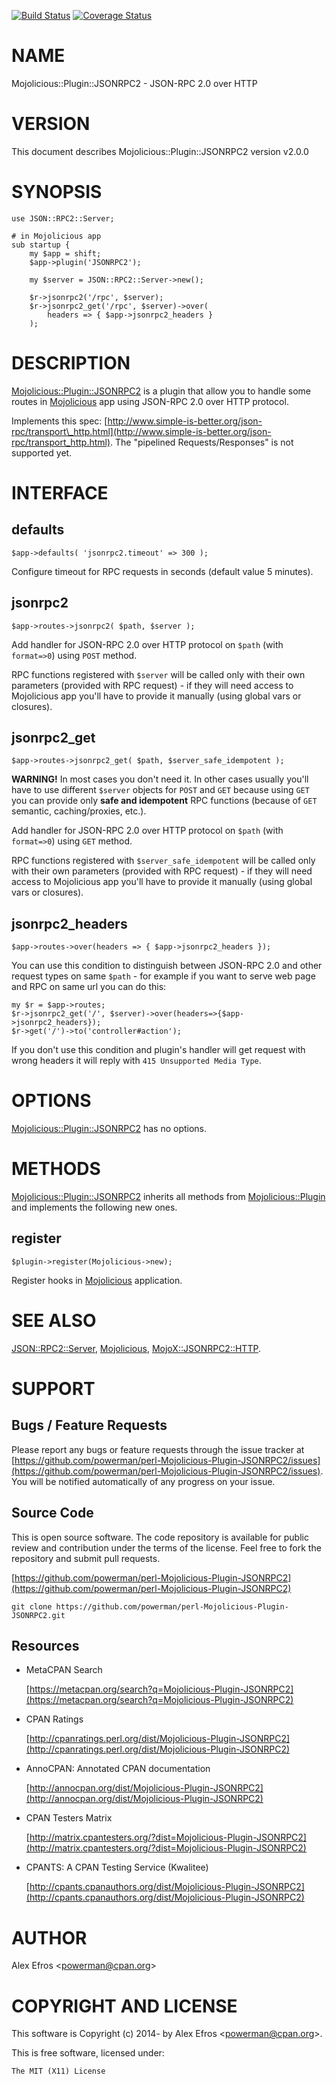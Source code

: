 [![Build Status](https://travis-ci.org/powerman/perl-Mojolicious-Plugin-JSONRPC2.svg?branch=master)](https://travis-ci.org/powerman/perl-Mojolicious-Plugin-JSONRPC2)
[![Coverage Status](https://coveralls.io/repos/powerman/perl-Mojolicious-Plugin-JSONRPC2/badge.svg?branch=master)](https://coveralls.io/r/powerman/perl-Mojolicious-Plugin-JSONRPC2?branch=master)

# NAME

Mojolicious::Plugin::JSONRPC2 - JSON-RPC 2.0 over HTTP

# VERSION

This document describes Mojolicious::Plugin::JSONRPC2 version v2.0.0

# SYNOPSIS

    use JSON::RPC2::Server;

    # in Mojolicious app
    sub startup {
        my $app = shift;
        $app->plugin('JSONRPC2');

        my $server = JSON::RPC2::Server->new();

        $r->jsonrpc2('/rpc', $server);
        $r->jsonrpc2_get('/rpc', $server)->over(
            headers => { $app->jsonrpc2_headers }
        );

# DESCRIPTION

[Mojolicious::Plugin::JSONRPC2](https://metacpan.org/pod/Mojolicious::Plugin::JSONRPC2) is a plugin that allow you to handle
some routes in [Mojolicious](https://metacpan.org/pod/Mojolicious) app using JSON-RPC 2.0 over HTTP protocol.

Implements this spec: [http://www.simple-is-better.org/json-rpc/transport\_http.html](http://www.simple-is-better.org/json-rpc/transport_http.html).
The "pipelined Requests/Responses" is not supported yet.

# INTERFACE

## defaults

    $app->defaults( 'jsonrpc2.timeout' => 300 );

Configure timeout for RPC requests in seconds (default value 5 minutes).

## jsonrpc2

    $app->routes->jsonrpc2( $path, $server );

Add handler for JSON-RPC 2.0 over HTTP protocol on `$path`
(with `format=>0`) using `POST` method.

RPC functions registered with `$server` will be called only with their
own parameters (provided with RPC request) - if they will need access to
Mojolicious app you'll have to provide it manually (using global vars or
closures).

## jsonrpc2\_get

    $app->routes->jsonrpc2_get( $path, $server_safe_idempotent );

**WARNING!** In most cases you don't need it. In other cases usually you'll
have to use different `$server` objects for `POST` and `GET` because
using `GET` you can provide only **safe and idempotent** RPC functions
(because of `GET` semantic, caching/proxies, etc.).

Add handler for JSON-RPC 2.0 over HTTP protocol on `$path`
(with `format=>0`) using `GET` method.

RPC functions registered with `$server_safe_idempotent` will be called only with their
own parameters (provided with RPC request) - if they will need access to
Mojolicious app you'll have to provide it manually (using global vars or
closures).

## jsonrpc2\_headers

    $app->routes->over(headers => { $app->jsonrpc2_headers });

You can use this condition to distinguish between JSON-RPC 2.0 and other
request types on same `$path` - for example if you want to serve web page
and RPC on same url you can do this:

    my $r = $app->routes;
    $r->jsonrpc2_get('/', $server)->over(headers=>{$app->jsonrpc2_headers});
    $r->get('/')->to('controller#action');

If you don't use this condition and plugin's handler will get request with
wrong headers it will reply with `415 Unsupported Media Type`.

# OPTIONS

[Mojolicious::Plugin::JSONRPC2](https://metacpan.org/pod/Mojolicious::Plugin::JSONRPC2) has no options.

# METHODS

[Mojolicious::Plugin::JSONRPC2](https://metacpan.org/pod/Mojolicious::Plugin::JSONRPC2) inherits all methods from
[Mojolicious::Plugin](https://metacpan.org/pod/Mojolicious::Plugin) and implements the following new ones.

## register

    $plugin->register(Mojolicious->new);

Register hooks in [Mojolicious](https://metacpan.org/pod/Mojolicious) application.

# SEE ALSO

[JSON::RPC2::Server](https://metacpan.org/pod/JSON::RPC2::Server), [Mojolicious](https://metacpan.org/pod/Mojolicious), [MojoX::JSONRPC2::HTTP](https://metacpan.org/pod/MojoX::JSONRPC2::HTTP).

# SUPPORT

## Bugs / Feature Requests

Please report any bugs or feature requests through the issue tracker
at [https://github.com/powerman/perl-Mojolicious-Plugin-JSONRPC2/issues](https://github.com/powerman/perl-Mojolicious-Plugin-JSONRPC2/issues).
You will be notified automatically of any progress on your issue.

## Source Code

This is open source software. The code repository is available for
public review and contribution under the terms of the license.
Feel free to fork the repository and submit pull requests.

[https://github.com/powerman/perl-Mojolicious-Plugin-JSONRPC2](https://github.com/powerman/perl-Mojolicious-Plugin-JSONRPC2)

    git clone https://github.com/powerman/perl-Mojolicious-Plugin-JSONRPC2.git

## Resources

- MetaCPAN Search

    [https://metacpan.org/search?q=Mojolicious-Plugin-JSONRPC2](https://metacpan.org/search?q=Mojolicious-Plugin-JSONRPC2)

- CPAN Ratings

    [http://cpanratings.perl.org/dist/Mojolicious-Plugin-JSONRPC2](http://cpanratings.perl.org/dist/Mojolicious-Plugin-JSONRPC2)

- AnnoCPAN: Annotated CPAN documentation

    [http://annocpan.org/dist/Mojolicious-Plugin-JSONRPC2](http://annocpan.org/dist/Mojolicious-Plugin-JSONRPC2)

- CPAN Testers Matrix

    [http://matrix.cpantesters.org/?dist=Mojolicious-Plugin-JSONRPC2](http://matrix.cpantesters.org/?dist=Mojolicious-Plugin-JSONRPC2)

- CPANTS: A CPAN Testing Service (Kwalitee)

    [http://cpants.cpanauthors.org/dist/Mojolicious-Plugin-JSONRPC2](http://cpants.cpanauthors.org/dist/Mojolicious-Plugin-JSONRPC2)

# AUTHOR

Alex Efros &lt;powerman@cpan.org>

# COPYRIGHT AND LICENSE

This software is Copyright (c) 2014- by Alex Efros &lt;powerman@cpan.org>.

This is free software, licensed under:

    The MIT (X11) License
